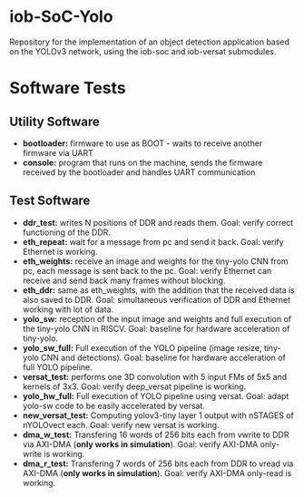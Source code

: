 # iob-SoC-Yolo

Repository for the implementation of an object detection application based on the YOLOv3 network, using the iob-soc and iob-versat submodules.

# Software Tests
## Utility Software
- **bootloader:** firmware to use as BOOT - waits to receive another firmware via UART
- **console:** program that runs on the machine, sends the firmware received by the bootloader and handles UART communication

## Test Software
- **ddr_test:** writes N positions of DDR and reads them. Goal: verify correct functioning of the DDR.
- **eth_repeat:** wait for a message from pc and send it back. Goal: verify Ethernet is working.
- **eth_weights:** receive an image and weights for the tiny-yolo CNN from pc, each message is sent back to the pc. Goal: verify Ethernet can receive and send back many frames without blocking.
- **eth_ddr:** same as eth_weights, with the addition that the received data is also saved to DDR. Goal: simultaneous verification of DDR and Ethernet working with lot of data.
- **yolo_sw:** reception of the input image and weights and full execution of the tiny-yolo CNN in RISCV. Goal: baseline for hardware acceleration of tiny-yolo.
- **yolo_sw_full:** Full execution of the YOLO pipeline (image resize, tiny-yolo CNN and detections). Goal: baseline for hardware acceleration of full YOLO pipeline.
- **versat_test:** performs one 3D convolution with 5 input FMs of 5x5 and kernels of 3x3. Goal: verify deep_versat pipeline is working.
- **yolo_hw_full:** Full execution of YOLO pipeline using versat. Goal: adapt yolo-sw code to be easily accelerated by versat.
- **new_versat_test:** Computing yolov3-tiny layer 1 output with nSTAGES of nYOLOvect each. Goal: verify new versat is working.
- **dma_w_test:** Transfering 16 words of 256 bits each from vwrite to DDR via AXI-DMA (**only works in simulation**). Goal: verify AXI-DMA only-write is working.
- **dma_r_test:** Transfering 7 words of 256 bits each from DDR to vread via AXI-DMA (**only works in simulation**). Goal: verify AXI-DMA only-read is working.
